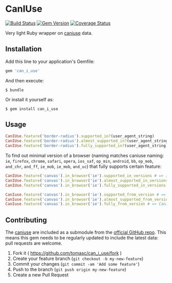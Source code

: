 # CanIUse

[![Build Status](https://travis-ci.org/tomasc/can_i_use.svg)](https://travis-ci.org/tomasc/can_i_use) [![Gem Version](https://badge.fury.io/rb/can_i_use.svg)](http://badge.fury.io/rb/can_i_use) [![Coverage Status](https://img.shields.io/coveralls/tomasc/can_i_use.svg)](https://coveralls.io/r/tomasc/can_i_use)

Very light Ruby wrapper on [caniuse](http://www.caniuse.com) data.

## Installation

Add this line to your application's Gemfile:

```ruby
gem 'can_i_use'
```

And then execute:

```
$ bundle
```

Or install it yourself as:

```
$ gem install can_i_use
```

## Usage

```ruby
CanIUse.feature('border-radius').supported_in?(user_agent_string)
CanIUse.feature('border-radius').almost_supported_in?(user_agent_string)
CanIUse.feature('border-radius').fully_supported_in?(user_agent_string)
```

To find out minimal version of a browser (naming matches caniuse naming: `ie`, `firefox`, `chrome`, `safari`, `opera`, `ios_saf`, `op_min`, `android`, `bb`, `op_mob`, `and_chr`, `and_ff`, `ie_mob`, `ie_mob`, `and_uc`) that fully supports certain feature:

```ruby
CanIUse.feature('canvas').in_browser('ie').supported_in_versions # => […]
CanIUse.feature('canvas').in_browser('ie').almost_supported_in_versions # => […]
CanIUse.feature('canvas').in_browser('ie').fully_supported_in_versions # => […]

CanIuse.feature('canvas').in_browser('ie').supported_from_version # => CanIUse::BrowserVersion
CanIuse.feature('canvas').in_browser('ie').almost_supported_from_version # => CanIUse::BrowserVersion
CanIuse.feature('canvas').in_browser('ie').fully_from_version # => CanIUse::BrowserVersion
```

## Contributing

The [caniuse](http://www.caniuse.com) are included as a submodule from the [official GitHub repo](https://github.com/fyrd/caniuse). This means this gem needs to be regularly updated to include the latest data: pull requests are welcome.

1. Fork it ( https://github.com/tomasc/can_i_use/fork )
2. Create your feature branch (`git checkout -b my-new-feature`)
3. Commit your changes (`git commit -am 'Add some feature'`)
4. Push to the branch (`git push origin my-new-feature`)
5. Create a new Pull Request
